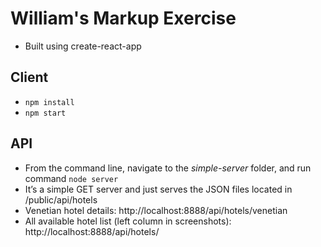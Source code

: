 # William's Markup Exercise
- Built using create-react-app

## Client
- `npm install`
- `npm start`

## API
- From the command line, navigate to the *simple-server* folder, and run command `node server`
- It’s a simple GET server and just serves the JSON files located in /public/api/hotels
- Venetian hotel details: http://localhost:8888/api/hotels/venetian 
- All available hotel list (left column in screenshots): http://localhost:8888/api/hotels/


